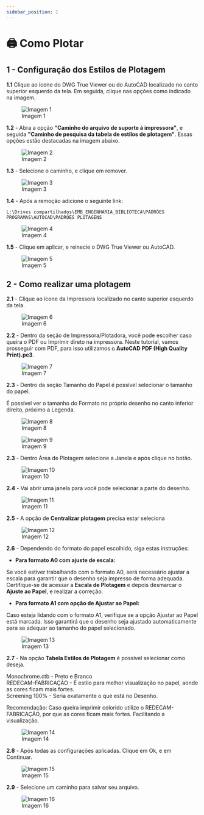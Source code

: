 ```yaml
---
sidebar_position: 1
---
```


# 🖨️ Como Plotar

## 1 - Configuração dos Estilos de Plotagem

**1.1** Clique ao ícone do DWG True Viewer ou do AutoCAD localizado no canto superior esquerdo da tela. Em seguida, clique nas opções como indicado na imagem.

<figure>
    <img src="/img/autocad/tutoriais/como-plotar/img_autocad_tutoriais_como-plotar_img01.png" alt="Imagem 1" />
    <figcaption>Imagem 1</figcaption>
</figure>

**1.2** - Abra a opção **"Caminho do arquivo de suporte à impressora"**, e seguida **"Caminho de pesquisa da tabela de estilos de plotagem"**. Essas opções estão destacadas na imagem abaixo.

<figure>
    <img src="/img/autocad/tutoriais/como-plotar/img_autocad_tutoriais_como-plotar_img02.png" alt="Imagem 2" />
    <figcaption>Imagem 2</figcaption>
</figure>

**1.3** - Selecione o caminho, e clique em remover.

<figure>
    <img src="/img/autocad/tutoriais/como-plotar/img_autocad_tutoriais_como-plotar_img03.png" alt="Imagem 3" />
    <figcaption>Imagem 3</figcaption>
</figure>

**1.4** - Após a remoção adicione o seguinte link:

```
L:\Drives compartilhados\EMB_ENGENHARIA_BIBLIOTECA\PADRÕES PROGRAMAS\AUTOCAD\PADRÕES PLOTAGENS
```

<figure>
    <img src="/img/autocad/tutoriais/como-plotar/img_autocad_tutoriais_como-plotar_img04.png" alt="Imagem 4" />
    <figcaption>Imagem 4</figcaption>
</figure>

**1.5** - Clique em aplicar, e reinecie o DWG True Viewer ou AutoCAD.

<figure>
    <img src="/img/autocad/tutoriais/como-plotar/img_autocad_tutoriais_como-plotar_img05.png" alt="Imagem 5" />
    <figcaption>Imagem 5</figcaption>
</figure>
 
 ## 2 - Como realizar uma plotagem

 **2.1** - Clique ao ícone da Impressora localizado no canto superior esquerdo da tela.

<figure>
    <img src="/img/autocad/tutoriais/como-plotar/img_autocad_tutoriais_como-plotar_img06.png" alt="Imagem 6" />
    <figcaption>Imagem 6</figcaption>
</figure>

**2.2** - Dentro da seção de Impressora/Plotadora, você pode escolher caso queira o PDF ou Imprimir direto na impressora. Neste tutorial, vamos prosseguir com PDF, para isso utilizamos o **AutoCAD PDF (High Quality Print).pc3**.

<figure>
    <img src="/img/autocad/tutoriais/como-plotar/img_autocad_tutoriais_como-plotar_img07.png" alt="Imagem 7" />
    <figcaption>Imagem 7</figcaption>
</figure>

**2.3** - Dentro da seção Tamanho do Papel é possível selecionar o tamanho do papel.

É possível ver o tamanho do Formato no próprio desenho no canto inferior direito, próximo a Legenda.

<figure>
    <img src="/img/autocad/tutoriais/como-plotar/img_autocad_tutoriais_como-plotar_img08.png" alt="Imagem 8" />
    <figcaption>Imagem 8</figcaption>
</figure>

<figure>
    <img src="/img/autocad/tutoriais/como-plotar/img_autocad_tutoriais_como-plotar_img09.png" alt="Imagem 9" />
    <figcaption>Imagem 9</figcaption>
</figure>

**2.3** - Dentro Área de Plotagem selecione a Janela e após clique no botão.

<figure>
    <img src="/img/autocad/tutoriais/como-plotar/img_autocad_tutoriais_como-plotar_img10.png" alt="Imagem 10" />
    <figcaption>Imagem 10</figcaption>
</figure>

**2.4** - Vai abrir uma janela para você pode selecionar a parte do desenho.

<figure>
    <img src="/img/autocad/tutoriais/como-plotar/img_autocad_tutoriais_como-plotar_img11.png" alt="Imagem 11" />
    <figcaption>Imagem 11</figcaption>
</figure>

**2.5** - A opção de **Centralizar plotagem** precisa estar seleciona

<figure>
    <img src="/img/autocad/tutoriais/como-plotar/img_autocad_tutoriais_como-plotar_img12.png" alt="Imagem 12" />
    <figcaption>Imagem 12</figcaption>
</figure>

**2.6** - Dependendo do formato do papel escolhido, siga estas instruções:

- **Para formato A0 com ajuste de escala:**

Se você estiver trabalhando com o formato A0, será necessário ajustar a escala para garantir que o desenho seja impresso de forma adequada. Certifique-se de acessar a **Escala de Plotagem** e depois desmarcar o **Ajuste ao Papel**, e realizar a correção.

- **Para formato A1 com opção de Ajustar ao Papel:**

Caso esteja lidando com o formato A1, verifique se a opção Ajustar ao Papel está marcada. Isso garantirá que o desenho seja ajustado automaticamente para se adequar ao tamanho do papel selecionado.

<figure>
    <img src="/img/autocad/tutoriais/como-plotar/img_autocad_tutoriais_como-plotar_img13.png" alt="Imagem 13" />
    <figcaption>Imagem 13</figcaption>
</figure>

**2.7** - Na opção **Tabela Estilos de Plotagem** é possível selecionar como deseja. 

Monochrome.ctb - Preto e Branco  
REDECAM-FABRICAÇÃO - É estilo para melhor visualização no papel, aonde as cores ficam mais fortes.  
Screening 100% - Seria exatamente o que está no Desenho.  

Recomendação: Caso queira imprimir colorido utilize o REDECAM-FABRICAÇÃO, por que as cores ficam mais fortes. Facilitando a visualização.

<figure>
    <img src="/img/autocad/tutoriais/como-plotar/img_autocad_tutoriais_como-plotar_img14.png" alt="Imagem 14" />
    <figcaption>Imagem 14</figcaption>
</figure>

**2.8** - Após todas as configurações aplicadas. Clique em Ok, e em Continuar.

<figure>
    <img src="/img/autocad/tutoriais/como-plotar/img_autocad_tutoriais_como-plotar_img15.png" alt="Imagem 15" />
    <figcaption>Imagem 15</figcaption>
</figure>

**2.9** - Selecione um caminho para salvar seu arquivo.

<figure>
    <img src="/img/autocad/tutoriais/como-plotar/img_autocad_tutoriais_como-plotar_img16.png" alt="Imagem 16" />
    <figcaption>Imagem 16</figcaption>
</figure>
